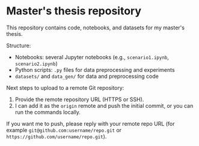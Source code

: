 # Master's thesis repository

This repository contains code, notebooks, and datasets for my master's thesis.

Structure:
- Notebooks: several Jupyter notebooks (e.g., `scenario1.ipynb`, `scenario2.ipynb`)
- Python scripts: `.py` files for data preprocessing and experiments
- `datasets/` and `data_gen/` for data and preprocessing code

Next steps to upload to a remote Git repository:
1. Provide the remote repository URL (HTTPS or SSH).
2. I can add it as the `origin` remote and push the initial commit, or you can run the commands locally.

If you want me to push, please reply with your remote repo URL (for example `git@github.com:username/repo.git` or `https://github.com/username/repo.git`).
